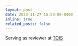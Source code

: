 ```yaml
---
layout: post
date: 2023-11-27 15:59:00-0400
inline: true
related_posts: false
---
```


Serving as reviewer at [TOIS](https://dl.acm.org/journal/tois) 
